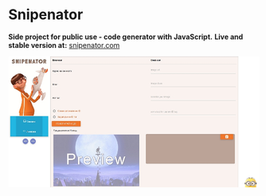 # Snipenator
__Side project for public use - code generator with JavaScript.__ __Live and stable version at:__ [snipenator.com](http://snipenator.com)

![Snipenator - Poster Image](https://raw.githubusercontent.com/Stilyan-Kangalov/Snipenator/master/assets/snip_poster.jpg "Current Screenshot")

